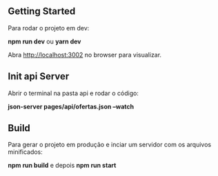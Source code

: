 ## Getting Started

Para rodar o projeto em dev:

**npm run dev** ou **yarn dev**

Abra [http://localhost:3002](http://localhost:3002) no browser para visualizar.

## Init api Server

Abrir o terminal na pasta api e rodar o código:

**json-server pages/api/ofertas.json –watch**

## Build 

Para gerar o projeto em produção e inciar um servidor com os arquivos minificados:

**npm run build** e depois **npm run start**



